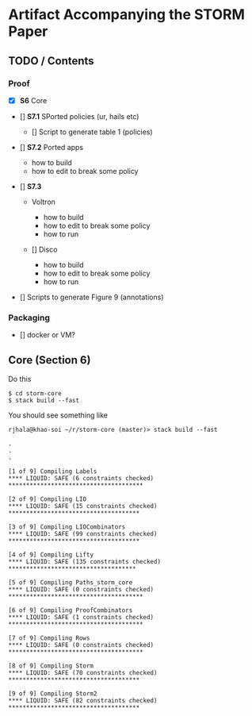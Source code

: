 # Artifact Accompanying the STORM Paper


## TODO / Contents

### Proof

- [x] **S6** Core


- [] **S7.1** SPorted policies (ur, hails etc)
	- [] Script to generate table 1 (policies)

- [] **S7.2** Ported apps 
	- how to build
	- how to edit to break some policy

- [] **S7.3** 
	- Voltron
	  - how to build
	  - how to edit to break some policy
	  - how to run

	- [] Disco 
	  - how to build
	  - how to edit to break some policy
	  - how to run

- [] Scripts to generate Figure 9 (annotations)


### Packaging

- [] docker or VM?

## Core (Section 6)

Do this

```
$ cd storm-core
$ stack build --fast
```

You should see something like

```
rjhala@khao-soi ~/r/storm-core (master)> stack build --fast

.
.
.

[1 of 9] Compiling Labels
**** LIQUID: SAFE (6 constraints checked) **************************************

[2 of 9] Compiling LIO
**** LIQUID: SAFE (15 constraints checked) *************************************

[3 of 9] Compiling LIOCombinators
**** LIQUID: SAFE (99 constraints checked) *************************************

[4 of 9] Compiling Lifty
**** LIQUID: SAFE (135 constraints checked) ************************************

[5 of 9] Compiling Paths_storm_core
**** LIQUID: SAFE (0 constraints checked) **************************************

[6 of 9] Compiling ProofCombinators
**** LIQUID: SAFE (1 constraints checked) **************************************

[7 of 9] Compiling Rows
**** LIQUID: SAFE (0 constraints checked) **************************************

[8 of 9] Compiling Storm
**** LIQUID: SAFE (70 constraints checked) *************************************

[9 of 9] Compiling Storm2
**** LIQUID: SAFE (82 constraints checked) *************************************
```
